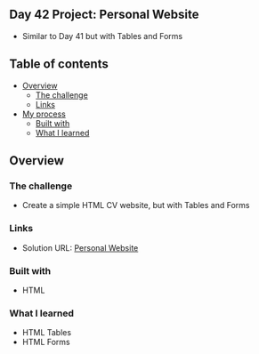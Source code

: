 ## Day 42 Project: Personal Website 

- Similar to Day 41 but with Tables and Forms

## Table of contents

- [Overview](#overview)
  - [The challenge](#the-challenge)
  - [Links](#links)
- [My process](#my-process)
  - [Built with](#built-with)
  - [What I learned](#what-i-learned)

## Overview

### The challenge

- Create a simple HTML CV website, but with Tables and Forms

### Links

- Solution URL: [Personal Website](https://github.com/Mikerniker/100_Days_of_Python/tree/main/Day42)

### Built with

- HTML

### What I learned
- HTML Tables
- HTML Forms